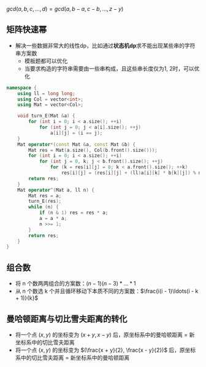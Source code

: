 $gcd(a, b, c, \ldots, d) = gcd(a, b - a, c - b, \ldots, z - y)$

## 矩阵快速幂

- 解决一些数据非常大的线性dp，比如通过**状态机dp**求不能出现某些串的字符串方案数
  - 模板题都可以优化
  - 当要求构造的字符串需要由一些串构成，且这些串长度仅为1, 2时，可以优化

```cpp
namespace {
    using ll = long long;
    using Col = vector<int>;
    using Mat = vector<Col>;

    void turn_E(Mat &a) {
        for (int i = 0; i < a.size(); ++i)
            for (int j = 0; j < a[i].size(); ++j)
                a[i][j] = (i == j);
    }
    Mat operator*(const Mat &a, const Mat &b) {
        Mat res = Mat(a.size(), Col(b.front().size()));
        for (int i = 0; i < a.size(); ++i)
            for (int j = 0, k; j < b.front().size(); ++j)
                for (k = res[i][j] = 0; k < a.front().size(); ++k)
                    res[i][j] = (res[i][j] + (ll)a[i][k] * b[k][j]) % mod;
        return res;
    }
    Mat operator^(Mat a, ll n) {
        Mat res = a;
        turn_E(res);
        while (n) {
            if (n & 1) res = res * a;
            a = a * a;
            n >>= 1;
        }
        return res;
    }
}
```

## 组合数

- 将 n 个数两两组合的方案数：$(n - 1)(n - 3) * \ldots * 1$
- 从 n 个数选 k 个并且循环移动下本质不同的方案数：$\frac{i(i - 1)\ldots(i - k + 1)}{k}$

## 曼哈顿距离与切比雪夫距离的转化

- 将一个点 $(x, y)$ 的坐标变为 $(x + y, x - y)$ 后，原坐标系中的曼哈顿距离 = 新坐标系中的切比雪夫距离
- 将一个点 $(x, y)$ 的坐标变为 $(\frac{x + y}{2}, \frac{x - y}{2})$ 后，原坐标系中的切比雪夫距离 = 新坐标系中的曼哈顿距离